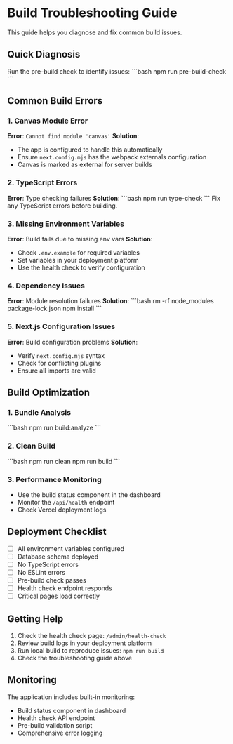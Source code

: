 # Build Troubleshooting Guide

This guide helps you diagnose and fix common build issues.

## Quick Diagnosis

Run the pre-build check to identify issues:
\`\`\`bash
npm run pre-build-check
\`\`\`

## Common Build Errors

### 1. Canvas Module Error
**Error**: `Cannot find module 'canvas'`
**Solution**: 
- The app is configured to handle this automatically
- Ensure `next.config.mjs` has the webpack externals configuration
- Canvas is marked as external for server builds

### 2. TypeScript Errors
**Error**: Type checking failures
**Solution**:
\`\`\`bash
npm run type-check
\`\`\`
Fix any TypeScript errors before building.

### 3. Missing Environment Variables
**Error**: Build fails due to missing env vars
**Solution**:
- Check `.env.example` for required variables
- Set variables in your deployment platform
- Use the health check to verify configuration

### 4. Dependency Issues
**Error**: Module resolution failures
**Solution**:
\`\`\`bash
rm -rf node_modules package-lock.json
npm install
\`\`\`

### 5. Next.js Configuration Issues
**Error**: Build configuration problems
**Solution**:
- Verify `next.config.mjs` syntax
- Check for conflicting plugins
- Ensure all imports are valid

## Build Optimization

### 1. Bundle Analysis
\`\`\`bash
npm run build:analyze
\`\`\`

### 2. Clean Build
\`\`\`bash
npm run clean
npm run build
\`\`\`

### 3. Performance Monitoring
- Use the build status component in the dashboard
- Monitor the `/api/health` endpoint
- Check Vercel deployment logs

## Deployment Checklist

- [ ] All environment variables configured
- [ ] Database schema deployed
- [ ] No TypeScript errors
- [ ] No ESLint errors
- [ ] Pre-build check passes
- [ ] Health check endpoint responds
- [ ] Critical pages load correctly

## Getting Help

1. Check the health check page: `/admin/health-check`
2. Review build logs in your deployment platform
3. Run local build to reproduce issues: `npm run build`
4. Check the troubleshooting guide above

## Monitoring

The application includes built-in monitoring:
- Build status component in dashboard
- Health check API endpoint
- Pre-build validation script
- Comprehensive error logging
